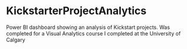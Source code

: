 # KickstarterProjectAnalytics
Power BI dashboard showing an analysis of Kickstart projects. Was completed for a Visual Analytics course I completed at the University of Calgary
